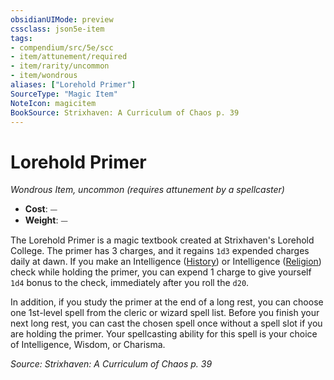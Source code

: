 ```yaml
---
obsidianUIMode: preview
cssclass: json5e-item
tags:
- compendium/src/5e/scc
- item/attunement/required
- item/rarity/uncommon
- item/wondrous
aliases: ["Lorehold Primer"]
SourceType: "Magic Item"
NoteIcon: magicitem
BookSource: Strixhaven: A Curriculum of Chaos p. 39
---
```

# Lorehold Primer
*Wondrous Item, uncommon (requires attunement by a spellcaster)*  

- **Cost**: ⏤
- **Weight**: ⏤

The Lorehold Primer is a magic textbook created at Strixhaven's Lorehold College. The primer has 3 charges, and it regains `1d3` expended charges daily at dawn. If you make an Intelligence ([History](/2-Mechanics/CLI/rules/skills.md#History)) or Intelligence ([Religion](/2-Mechanics/CLI/rules/skills.md#Religion)) check while holding the primer, you can expend 1 charge to give yourself `1d4` bonus to the check, immediately after you roll the `d20`.

In addition, if you study the primer at the end of a long rest, you can choose one 1st-level spell from the cleric or wizard spell list. Before you finish your next long rest, you can cast the chosen spell once without a spell slot if you are holding the primer. Your spellcasting ability for this spell is your choice of Intelligence, Wisdom, or Charisma.

*Source: Strixhaven: A Curriculum of Chaos p. 39*